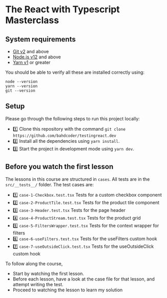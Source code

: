 # The React with Typescript Masterclass



## System requirements
- [Git v2](https://git-scm.com/) and above
- [Node.js v12](https://nodejs.org/) and above
- [Yarn v1](https://yarn.org) or greater

You should be able to verify all these are installed correctly using:

```
node --version
yarn --version
git --version
```

## Setup
Please go through the following steps to run this project locally:
- 1️⃣ Clone this repository with the command `git clone https://github.com/bahdcoder/testingreact.dev`
- 2️⃣ Install all the dependencies using `yarn install`. 
- 3️⃣ Start the project in development mode using `yarn dev`.

## Before you watch the first lesson
The lessons in this course are structured in `cases`. All tests are in the `src/__tests__/` folder. The test cases are:

- 1️⃣ `case-1-Checkbox.test.tsx` Tests for a custom checkbox component
- 2️⃣ `case-2-ProductTile.test.tsx` Tests for the product tile component
- 3️⃣ `case-3-Header.test.tsx` Tests for the page header
- 4️⃣ `case-4-ProductStream.test.tsx` Tests for the product grid
- 5️⃣ `case-5-FiltersWrapper.test.tsx` Tests for the context wrapper for filters
- 6️⃣ `case-6-useFilters.test.tsx` Tests for the useFilters custom hook
- 7️⃣ `case-7-useOutsideClick.test.tsx` Tests for the useOutsideClick custom hook

To follow along the course,
- Start by watching the first lesson.
- Before each lesson, have a look at the case file for that lesson, and attempt writing the test.
- Proceed to watching the lesson to learn my solution
